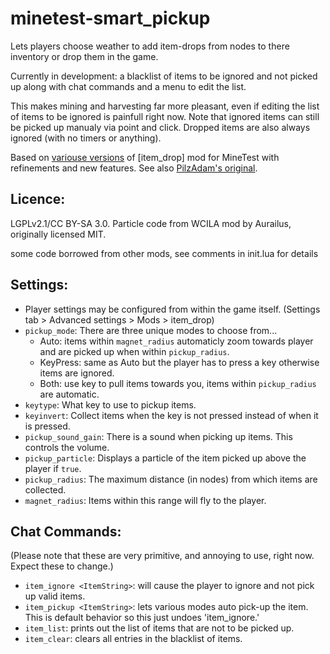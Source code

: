 # minetest-smart_pickup

Lets players choose weather to add item-drops from nodes to there inventory or drop them in the game.

Currently in development:
a blacklist of items to be ignored and not picked up along with chat commands
and a menu to edit the list.

This makes mining and harvesting far more pleasant, even if editing the list of
items to be ignored is painfull right now. Note that ignored items can still be
picked up manualy via point and click. Dropped items are also always ignored
(with no timers or anything).

Based on [variouse versions](https://forum.minetest.net/search.php?keywords=item+drop&terms=all&author=&fid%5B%5D=46&sc=1&sf=titleonly&sr=topics&sk=t&sd=d&st=0&ch=300&t=0&submit=Search)
of [item_drop] mod for MineTest with refinements and new features. See also [PilzAdam's original](https://forum.minetest.net/viewtopic.php?t=2656).

## Licence:
LGPLv2.1/CC BY-SA 3.0. Particle code from WCILA mod by Aurailus, originally licensed MIT.

some code borrowed from other mods, see comments in init.lua for details

## Settings:
* Player settings may be configured from within the game itself.
  (Settings tab > Advanced settings > Mods > item_drop)
* `pickup_mode`: There are three unique modes to choose from...
  * Auto: items within `magnet_radius` automaticly zoom towards player and are picked up when within `pickup_radius`.
  * KeyPress: same as Auto but the player has to press a key otherwise items are ignored.
  * Both: use key to pull items towards you, items within `pickup_radius` are automatic.
* `keytype`: What key to use to pickup items.
* `keyinvert`: Collect items when the key is not pressed instead of when it is pressed.
* `pickup_sound_gain`: There is a sound when picking up items. This controls the volume.
* `pickup_particle`: Displays a particle of the item picked up above the player if `true`.
* `pickup_radius`: The maximum distance (in nodes) from which items are collected.
* `magnet_radius`: Items within this range will fly to the player.

## Chat Commands:
(Please note that these are very primitive, and annoying to use, right now.  Expect these to change.)

* `item_ignore <ItemString>`: will cause the player to ignore and not pick up valid items.
* `item_pickup <ItemString>`: lets various modes auto pick-up the item.
This is default behavior so this just undoes 'item_ignore.'
* `item_list`: prints out the list of items that are not to be picked up.
* `item_clear`: clears all entries in the blacklist of items.
